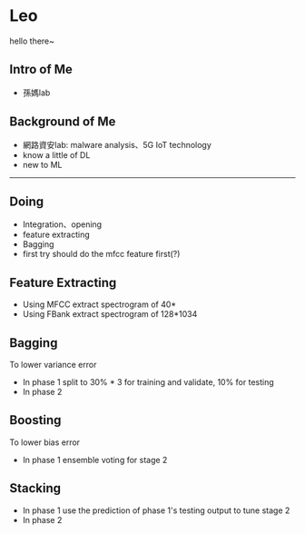 # Leo #
hello there~

## Intro of Me ##
- 孫媽lab

## Background of Me ##
- 網路資安lab: malware analysis、5G IoT technology
- know a little of DL
- new to ML

***
## Doing ##
- Integration、opening
- feature extracting
- Bagging
- first try should do the mfcc feature first(?)

## Feature Extracting ##
- Using MFCC extract spectrogram of 40*
- Using FBank extract spectrogram of 128*1034

## Bagging ##
To lower variance error
- In phase 1 split to 30% * 3 for training and validate, 10% for testing
- In phase 2 

## Boosting ##
To lower bias error
- In phase 1 ensemble voting for stage 2

## Stacking ##
- In phase 1 use the prediction of phase 1's testing output to tune stage 2
- In phase 2 
